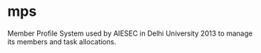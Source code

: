 mps
===

Member Profile System used by AIESEC in Delhi University 2013 to manage its members and task allocations. 
